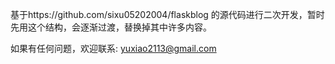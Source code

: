 基于https://github.com/sixu05202004/flaskblog 的源代码进行二次开发，暂时先用这个结构，会逐渐过渡，替换掉其中许多内容。

如果有任何问题，欢迎联系: yuxiao2113@gmail.com
